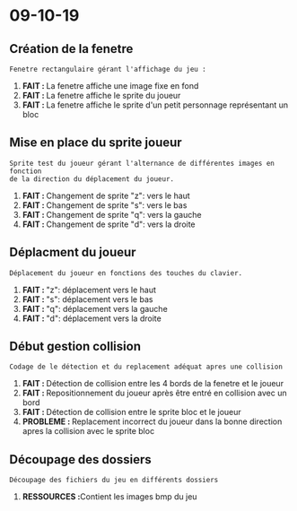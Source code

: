 # 09-10-19

## Création de la fenetre 
    Fenetre rectangulaire gérant l'affichage du jeu : 
<ol>
    <li><b>FAIT : </b>La fenetre affiche une image fixe en fond</li>
    <li><b>FAIT : </b>La fenetre affiche le sprite du joueur</li>
    <li><b>FAIT : </b>La fenetre affiche le sprite d'un petit personnage représentant un bloc</li>
</ol>

## Mise en place du sprite joueur
    Sprite test du joueur gérant l'alternance de différentes images en fonction 
    de la direction du déplacement du joueur.
<ol>
    <li><b>FAIT : </b>Changement de sprite "z": vers le haut</li>
    <li><b>FAIT : </b>Changement de sprite "s": vers le bas</li>
    <li><b>FAIT : </b>Changement de sprite "q": vers la gauche</li>
    <li><b>FAIT : </b>Changement de sprite "d": vers la droite</li>
</ol>

## Déplacment du joueur
    Déplacement du joueur en fonctions des touches du clavier.
<ol>
    <li><b>FAIT : </b>"z": déplacement vers le haut</li>
    <li><b>FAIT : </b>"s": déplacement vers le bas</li>
    <li><b>FAIT : </b>"q": déplacement vers la gauche</li>
    <li><b>FAIT : </b>"d": déplacement vers la droite</li>
</ol>

## Début gestion collision
    Codage de le détection et du replacement adéquat apres une collision
<ol>
    <li><b>FAIT : </b>Détection de collision entre les 4 bords de la fenetre et le joueur</li>
    <li><b>FAIT : </b>Repositionnement du joueur après être entré en collision avec un bord</li>
    <li><b>FAIT : </b>Détection de collision entre le sprite bloc et le joueur</li>
    <li><b>PROBLEME : </b>Replacement incorrect du joueur dans la bonne direction apres la collision avec le sprite bloc</li>
</ol>

## Découpage des dossiers
    Découpage des fichiers du jeu en différents dossiers 
<ol>
    <li><b>RESSOURCES :</b>Contient les images bmp du jeu</li>
</ol>
